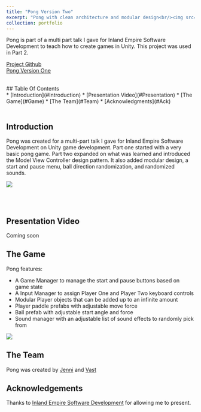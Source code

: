 ```yaml
---
title: "Pong Version Two"
excerpt: "Pong with clean architecture and modular design<br/><img src='https://media.giphy.com/media/rqZEANWU5nesnvJ84c/giphy.gif'>"
collection: portfolio
---
```


Pong is part of a multi part talk I gave for Inland Empire Software Development to teach how to create games in Unity. This project was used in Part 2. 

[Project Github](https://github.com/JenniTheDev/Pong_IESD) <br>
[Pong Version One](https://github.com/JenniTheDev/Pong)<br>

<br>
## Table Of Contents  <br>
* [Introduction](#Introduction)
* [Presentation Video](#Presentation)
* [The Game](#Game)
* [The Team](#Team)
* [Acknowledgments](#Ack)
<br><br>

## Introduction <a name="Introduction"></a> <br>
Pong was created for a multi-part talk I gave for Inland Empire Software Development on Unity game development. Part one started with a very basic pong game. Part two expanded on what was learned and introduced the Model View Controller design pattern. It also added modular design, a start and pause menu, ball direction randomization, and randomized sounds.

![](https://media.giphy.com/media/rqZEANWU5nesnvJ84c/giphy.gif)

<br><br>
## Presentation Video <a name="Presentation"></a> <br>
Coming soon

## The Game <a name="Game"></a> <br>
Pong features:
 - A Game Manager to manage the start and pause buttons based on game state
 - A Input Manager to assign Player One and Player Two keyboard controls
 - Modular Player objects that can be added up to an infinite amount
 - Player paddle prefabs with adjustable move force
 - Ball prefab with adjustable start angle and force
 - Sound manager with an adjustable list of sound effects to randomly pick from 

![](https://media.giphy.com/media/py3gpVED8QIbgKGYhq/giphy.gif)

## The Team <a name="Team"></a> <br>
Pong was created by [Jenni](http://jennithe.dev) and [Vast](https://github.com/Vastlee)

## Acknowledgements <a name="Ack"></a> <br>
Thanks to [Inland Empire Software Development](https://www.iesd.com/) for allowing me to present.
